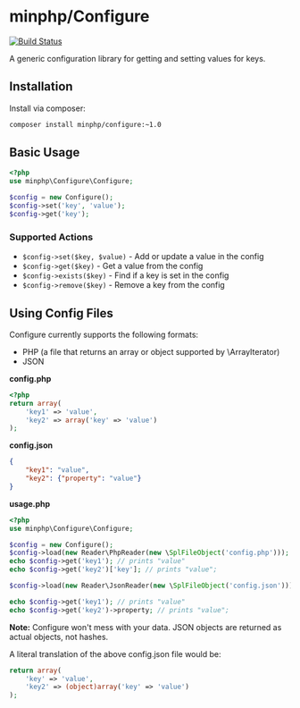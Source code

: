 # minphp/Configure

[![Build Status](https://travis-ci.org/phillipsdata/minphp-configure.svg?branch=1.0.0)](https://travis-ci.org/phillipsdata/minphp-configure)

A generic configuration library for getting and setting values for keys.

## Installation

Install via composer:

```sh
composer install minphp/configure:~1.0
```

## Basic Usage

```php
<?php
use minphp\Configure\Configure;

$config = new Configure();
$config->set('key', 'value');
$config->get('key');
```

### Supported Actions

- ```$config->set($key, $value)``` - Add or update a value in the config
- ```$config->get($key)``` - Get a value from the config
- ```$config->exists($key)``` - Find if a key is set in the config
- ```$config->remove($key)``` - Remove a key from the config

## Using Config Files

Configure currently supports the following formats:

- PHP (a file that returns an array or object supported by \ArrayIterator)
- JSON

**config.php**
```php
<?php
return array(
    'key1' => 'value',
    'key2' => array('key' => 'value')
);

```

**config.json**
```json
{
    "key1": "value",
    "key2": {"property": "value"}
}
```

**usage.php**
```php
<?php
use minphp\Configure\Configure;

$config = new Configure();
$config->load(new Reader\PhpReader(new \SplFileObject('config.php')));
echo $config->get('key1'); // prints "value"
echo $config->get('key2')['key']; // prints "value";

$config->load(new Reader\JsonReader(new \SplFileObject('config.json')));

echo $config->get('key1'); // prints "value"
echo $config->get('key2')->property; // prints "value";
```

**Note:** Configure won't mess with your data. JSON objects are returned as
actual objects, not hashes.

A literal translation of the above config.json file would be:
```php
return array(
    'key' => 'value',
    'key2' => (object)array('key' => 'value')
);
```
